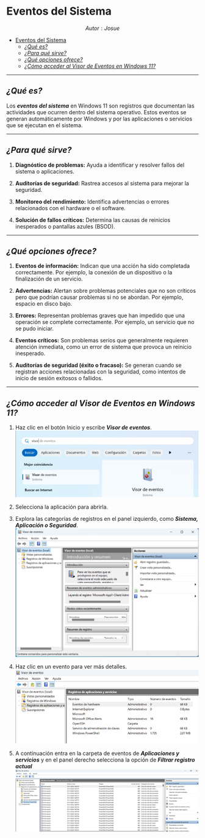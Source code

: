 # Eventos del Sistema

$$Autor: Josue$$


- [Eventos del Sistema](#eventos-del-sistema)
  - [*¿Qué es?*](#qué-es)
  - [*¿Para qué sirve?*](#para-qué-sirve)
  - [*¿Qué opciones ofrece?*](#qué-opciones-ofrece)
  - [*¿Cómo acceder al Visor de Eventos en Windows 11?*](#cómo-acceder-al-visor-de-eventos-en-windows-11)


---


## *¿Qué es?*

Los ***eventos del sistema*** en Windows 11 son registros que documentan las actividades que ocurren dentro del sistema operativo. Estos eventos se generan automáticamente por Windows y por las aplicaciones o servicios que se ejecutan en el sistema.

---

## *¿Para qué sirve?*

1. **Diagnóstico de problemas:** Ayuda a identificar y resolver fallos del sistema o aplicaciones.
   
2. **Auditorías de seguridad:** Rastrea accesos al sistema para mejorar la seguridad.
   
3. **Monitoreo del rendimiento:** Identifica advertencias o errores relacionados con el hardware o el software.
   
4. **Solución de fallos críticos:** Determina las causas de reinicios inesperados o pantallas azules (BSOD).

---

## *¿Qué opciones ofrece?*

1. **Eventos de información:**
Indican que una acción ha sido completada correctamente. Por ejemplo, la conexión de un dispositivo o la finalización de un servicio.

2. **Advertencias:**
Alertan sobre problemas potenciales que no son críticos pero que podrían causar problemas si no se abordan. Por ejemplo, espacio en disco bajo.

3. **Errores:**
Representan problemas graves que han impedido que una operación se complete correctamente. Por ejemplo, un servicio que no se pudo iniciar.

4. **Eventos críticos:**
Son problemas serios que generalmente requieren atención inmediata, como un error de sistema que provoca un reinicio inesperado.

5. **Auditorías de seguridad (éxito o fracaso):**
Se generan cuando se registran acciones relacionadas con la seguridad, como intentos de inicio de sesión exitosos o fallidos.

---

## *¿Cómo acceder al Visor de Eventos en Windows 11?* 

1. Haz clic en el botón Inicio y escribe ***Visor de eventos***.
![alt text](image.png)

2. Selecciona la aplicación para abrirla.

3. Explora las categorías de registros en el panel izquierdo, como ***Sistema, Aplicación o Seguridad***.
![alt text](image-1.png)

4. Haz clic en un evento para ver más detalles.
![alt text](image-2.png)

5. A continuación entra en la carpeta de eventos de ***Aplicaciones y servicios*** y en el panel derecho selecciona la opción de ***Filtrar registro actual***  
![alt text](image-3.png)

